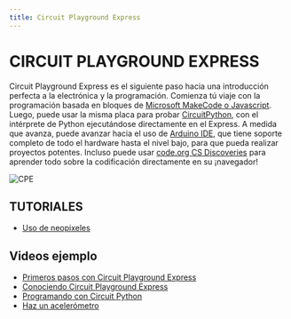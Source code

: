 ```yaml
---
title: Circuit Playground Express
---
```

# CIRCUIT PLAYGROUND EXPRESS
Circuit Playground Express es el siguiente paso hacia una introducción perfecta a la electrónica y la programación.
Comienza tú viaje con la programación basada en bloques de [Microsoft MakeCode o Javascript](https://makecode.adafruit.com/). Luego, puede usar la misma placa para probar [CircuitPython](https://circuitpython.org/), con el intérprete de Python ejecutándose directamente en el Express. A medida que avanza, puede avanzar hacia el uso de [Arduino IDE](https://www.arduino.cc/en/Main/Software), que tiene soporte completo de todo el hardware hasta el nivel bajo, para que pueda realizar proyectos potentes. Incluso puede usar [code.org CS Discoveries](https://code.org/) para aprender todo sobre la codificación directamente en su ¡navegador!

![CPE]({{site.baseurl}}/img/CPE.gif)

## TUTORIALES      
* [Uso de neopixeles](http://www.makermex.com/blog/educacion-maker-3/post/aprende-a-usar-neopixels-530)

## Videos ejemplo
* [Primeros pasos con Circuit Playground Express](https://www.instructables.com/id/KIt-Arte-Y-Ciencia-Primeros-Pasos/)
* [Conociendo Circuit Playground Express](https://www.youtube.com/watch?v=wEpr75JhGFs)
* [Programando con Circuit Python](https://www.youtube.com/watch?v=tnrZxJpQUMQ)
* [Haz un acelerómetro](https://www.youtube.com/watch?v=jAi7ukX2NWE&start_radio=1&list=RDQMZqfZPTyP9sg)
